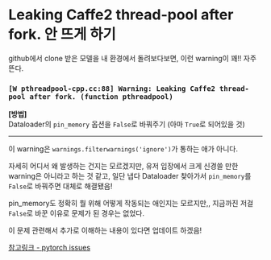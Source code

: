 # Leaking Caffe2 thread-pool after fork. 안 뜨게 하기

github에서 clone 받은 모델을 내 환경에서 돌려보다보면, 이런 warning이 꽤!! 자주 뜬다.

### `[W pthreadpool-cpp.cc:88] Warning: Leaking Caffe2 thread-pool after fork. (function pthreadpool)`
**[방법]** 
<br>Dataloader의 `pin_memory` 옵션을 `False`로 바꿔주기 (아마 `True`로 되어있을 것)

---

이 warning은 `warnings.filterwarnings('ignore')`가 통하는 애가 아니다.

자세히 어디서 왜 발생하는 건지는 모르겠지만, 유저 입장에서 크게 신경쓸 만한 warning은 아니라고 하는 것 같고, 일단 냅다 Dataloader 찾아가서 `pin_memory`를 `False`로 바꿔주면 대체로 해결됐음!

pin_memory도 정확히 뭘 위해 어떻게 작동되는 애인지는 모르지만,, 지금까진 저걸 `False`로 바꾼 이유로 문제가 된 경우는 없었다.

이 문제 관련해서 추가로 이해하는 내용이 있다면 업데이트 하겠음!

[참고링크 - pytorch issues](https://github.com/pytorch/pytorch/issues/57273)
